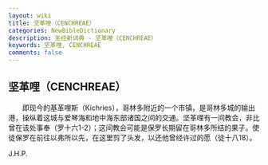 ```yaml
---
layout: wiki
title: 坚革哩（CENCHREAE）
categories: NewBibleDictionary
description: 圣经新词典 - 坚革哩（CENCHREAE）
keywords: 坚革哩, CENCHREAE
comments: false
---
```


## 坚革哩（CENCHREAE）

　　即现今的基革哩斯（Kichries），哥林多附近的一个市镇，是哥林多城的输出港，操纵着这城与爱琴海和地中海东部诸国之间的交通。坚革哩有一间教会，非比曾在该处事奉（罗十六1-2）；这间教会可能是保罗长期留在哥林多所结的果子。使徒保罗在前往以弗所以先，在这里剪了头发，以还他曾经许过的愿（徒十八18）。

J.H.P.






